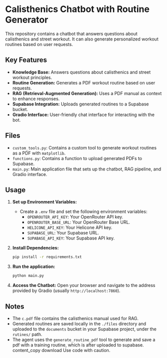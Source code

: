 # Calisthenics Chatbot with Routine Generator

This repository contains a chatbot that answers questions about calisthenics and street workout. It can also generate personalized workout routines based on user requests.

## Key Features

*   **Knowledge Base:** Answers questions about calisthenics and street workout principles.
*   **Routine Generation:** Generates a PDF workout routine based on user requests.
*   **RAG (Retrieval-Augmented Generation):** Uses a PDF manual as context to enhance responses.
*   **Supabase Integration:** Uploads generated routines to a Supabase bucket.
*   **Gradio Interface:** User-friendly chat interface for interacting with the bot.

## Files

*   `custom_tools.py`: Contains a custom tool to generate workout routines as a PDF with `matplotlib`.
*   `functions.py`: Contains a function to upload generated PDFs to Supabase.
*   `main.py`: Main application file that sets up the chatbot, RAG pipeline, and Gradio interface.

## Usage

1.  **Set up Environment Variables:**
    *   Create a `.env` file and set the following environment variables:
        *   `OPENROUTER_API_KEY`: Your OpenRouter API key.
        *   `OPENROUTER_BASE_URL`: Your OpenRouter Base URL.
        *   `HELICONE_API_KEY`: Your Helicone API key.
        *   `SUPABASE_URL`: Your Supabase URL.
        *   `SUPABASE_API_KEY`: Your Supabase API key.
2.  **Install Dependencies:**

    ```bash
    pip install -r requirements.txt
    ```

3.  **Run the application:**

    ```bash
    python main.py
    ```

4.  **Access the Chatbot:**  Open your browser and navigate to the address provided by Gradio (usually `http://localhost:7860`).

## Notes

*   The `c.pdf` file contains the calisthenics manual used for RAG.
*   Generated routines are saved locally in the `./files` directory and uploaded to the `documents` bucket in your Supabase project, under the `rutines/` path.
* The agent uses the `generate_routine_pdf` tool to generate and save a pdf with a training routine, which is after uploaded to supabase.
content_copy
download
Use code with caution.
